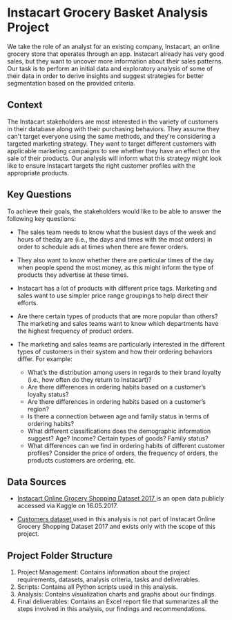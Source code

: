 # Instacart Grocery Basket Analysis Project

We take the role of an analyst for an existing company, Instacart, an online grocery store that operates through an app. Instacart already has very good sales, but they want to uncover more information about their sales patterns. 
Our task is to perform an initial data and exploratory analysis of some of their data in order to derive insights and suggest strategies for better segmentation based on the provided criteria.

## Context
The Instacart stakeholders are most interested in the variety of customers in their database along with their purchasing behaviors. They assume they can't target everyone using the same methods, and they’re considering a targeted marketing strategy. They want to target different customers with applicable marketing campaigns to see whether they have an effect on the sale of their products. Our analysis will inform what this strategy might look like to ensure Instacart targets the right customer profiles with the appropriate products.

## Key Questions

To achieve their goals, the stakeholders would like to be able to answer the following key questions:

* The sales team needs to know what the busiest days of the week and hours of theday are (i.e., the days and times with the most orders) in order to schedule ads at times when there are fewer orders.
* They also want to know whether there are particular times of the day when people spend the most money, as this might inform the type of products they advertise at these times.
* Instacart has a lot of products with different price tags. Marketing and sales want to use simpler price range groupings to help direct their efforts.
* Are there certain types of products that are more popular than others? The marketing and sales teams want to know which departments have the highest frequency of product orders.
* The marketing and sales teams are particularly interested in the different types of customers in their system and how their ordering behaviors differ. For example:

  * What’s the distribution among users in regards to their brand loyalty (i.e., how often do they return to Instacart)?
  * Are there differences in ordering habits based on a customer’s loyalty status?
  * Are there differences in ordering habits based on a customer’s region?
  * Is there a connection between age and family status in terms of ordering habits?
  * What different classifications does the demographic information suggest? Age? Income? Certain types of goods? Family status?
  * What differences can we find in ordering habits of different customer profiles? Consider the price of orders, the frequency of orders, the products customers are ordering, etc.

## Data Sources
* <a href="https://www.kaggle.com/c/instacart-market-basket-analysis"> Instacart Online Grocery Shopping Dataset 2017 </a> is an open data publicly accessed via Kaggle on 16.05.2017.

* <a href="https://drive.google.com/file/d/1vBVXXVRJl6BcGdan9VggcbgoRXz8Vhn6/view?usp=drive_link">Customers dataset </a> used in this analysis is not part of Instacart Online Grocery Shopping Dataset 2017 and exists only with the scope of this project.

## Project Folder Structure

1. Project Management: Contains information about the project requirements, datasets, analysis criteria, tasks and deliverables.
2. Scripts: Contains all Python scripts used in this analysis.
3. Analysis: Contains visualization charts and graphs about our findings.
4. Final deliverables: Contains an Excel report file that summarizes all the steps involved in this analysis, our findings and recommendations.
